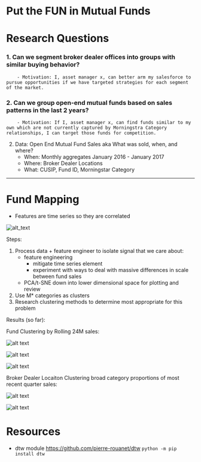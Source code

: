 # Put the FUN in Mutual Funds

# Research Questions
  
  ### 1. Can we segment broker dealer offices into groups with similar buying behavior?
        - Motivation: I, asset manager x, can better arm my salesforce to pursue opportunities if we have targeted strategies for each segment of the market.
  ### 2. Can we group open-end mutual funds based on sales patterns in the last 2 years?
        - Motivation: If I, asset manager x, can find funds similar to my own which are not currently captured by Morningstra Category relationships, I can target those funds for competition.


2. Data: Open End Mutual Fund Sales aka What was sold, when, and where?
    - When: Monthly aggregates January 2016 - January 2017
    - Where: Broker Dealer Locations
    - What: CUSIP, Fund ID, Morningstar Category

----

# Fund Mapping
- Features are time series so they are correlated


![alt_text](https://media.giphy.com/media/zcVOyJBHYZvX2/giphy.gif "ugh")

Steps:
1. Process data + feature engineer to isolate signal that we care about:
    - feature engineering
        - mitigate time series element
        - experiment with ways to deal with massive differences in scale between fund sales
    - PCA/t-SNE down into lower dimensional space for plotting and review
2. Use M* categories as clusters
3. Research clustering methods to determine most appropriate for this problem


Results (so far):

Fund Clustering by Rolling 24M sales:

![alt text](https://github.com/frechfrechfrech/Mutual-Fund-Market-Clusters/blob/master/fundid_pca_scree.png "PCA Scree")

![alt text](https://github.com/frechfrechfrech/Mutual-Fund-Market-Clusters/blob/master/dendrogram_allocation.png)

![alt text](https://github.com/frechfrechfrech/Mutual-Fund-Market-Clusters/blob/master/dendrogram_taxpreferred.png)



Broker Dealer Locaiton Clustering broad category proportions of most recent quarter sales:

![alt text](https://github.com/frechfrechfrech/Mutual-Fund-Market-Clusters/blob/master/amp_pca_kmeans.png)

![alt text](https://github.com/frechfrechfrech/Mutual-Fund-Market-Clusters/blob/master/amp_tsne_kmeans.png)




# Resources
- dtw module https://github.com/pierre-rouanet/dtw
    ```python -m pip install dtw```
